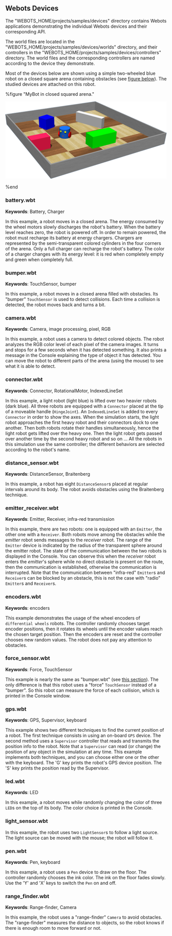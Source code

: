 ## Webots Devices

The "WEBOTS\_HOME/projects/samples/devices" directory contains Webots applications demonstrating the individual Webots devices and their corresponding API.

The world files are located in the "WEBOTS\_HOME/projects/samples/devices/worlds" directory, and their controllers in the "WEBOTS\_HOME/projects/samples/devices/controllers" directory.
The world files and the corresponding controllers are named according to the device they demonstrate.

Most of the devices below are shown using a simple two-wheeled blue robot on a closed square arena containing obstacles (see [figure below](#mybot-in-closed-squared-arena)).
The studied devices are attached on this robot.

%figure "MyBot in closed squared arena."

![mybot.png](images/mybot.png)

%end


### battery.wbt

**Keywords**: Battery, Charger

In this example, a robot moves in a closed arena. The energy consumed by the
wheel motors slowly discharges the robot's battery. When the battery level
reaches zero, the robot is powered off. In order to remain powered, the robot
must recharge its battery at energy chargers. Chargers are represented by the
semi-transparent colored cylinders in the four corners of the arena. Only a full
charger can recharge the robot's battery. The color of a charger changes with
its energy level: it is red when completely empty and green when completely
full.

### bumper.wbt

**Keywords**: TouchSensor, bumper

In this example, a robot moves in a closed arena filled with obstacles. Its
"bumper" `TouchSensor` is used to detect collisions. Each time a collision is
detected, the robot moves back and turns a bit.

### camera.wbt

**Keywords**: Camera, image processing, pixel, RGB

In this example, a robot uses a camera to detect colored objects. The robot
analyzes the RGB color level of each pixel of the camera images. It turns and
stops for a few seconds when it has detected something. It also prints a message
in the Console explaining the type of object it has detected. You can move the
robot to different parts of the arena (using the mouse) to see what it is able
to detect.

### connector.wbt

**Keywords**: Connector, RotationalMotor, IndexedLineSet

In this example, a light robot (light blue) is lifted over two heavier robots
(dark blue). All three robots are equipped with a `Connector` placed at the tip
of a moveable handle (`HingeJoint`). An `IndexedLineSet` is added to every
`Connector` in order to show the axes. When the simulation starts, the light
robot approaches the first heavy robot and their connectors dock to one another.
Then both robots rotate their handles simultaneously, hence the light robot
gets lifted over the heavy one. Then the light robot gets passed over another
time by the second heavy robot and so on ... All the robots in this simulation use
the same controller; the different behaviors are selected according to the
robot's name.

### distance_sensor.wbt

**Keywords**: DistanceSensor, Braitenberg

In this example, a robot has eight `DistanceSensor`s placed at regular intervals
around its body. The robot avoids obstacles using the Braitenberg technique.

### emitter_receiver.wbt

**Keywords**: Emitter, Receiver, infra-red transmission

In this example, there are two robots: one is equipped with an `Emitter`, the
other one with a `Receiver`. Both robots move among the obstacles while the
*emitter* robot sends messages to the *receiver* robot. The range of the
`Emitter` device is indicated by the radius of the transparent sphere around the
emitter robot. The state of the communication between the two robots is
displayed in the Console. You can observe this when the *receiver* robot enters
the *emitter*'s sphere while no direct obstacle is present on the route, then the communication is established, otherwise the communication is interrupted.
Note that the communication between "infra-red" `Emitter`s and
`Receiver`s can be blocked by an obstacle, this is not the case with "radio"
`Emitter`s and `Receiver`s.

### encoders.wbt

**Keywords**: encoders

This example demonstrates the usage of the wheel encoders of
`differential wheels` robots. The controller randomly chooses target encoder
positions, then it rotates its wheels until the encoder values reach the chosen
target position. Then the encoders are reset and the controller chooses new
random values. The robot does not pay any attention to obstacles.

### force_sensor.wbt

**Keywords**: Force, TouchSensor

This example is nearly the same as "bumper.wbt" (see [this
section](#bumper-wbt)). The only difference is that this robot uses a "force"
`TouchSensor` instead of a "bumper". So this robot can measure the force of each
collision, which is printed in the Console window.

### gps.wbt

**Keywords**: GPS, Supervisor, keyboard

This example shows two different techniques to find the current position
of a robot. The first technique consists in using an on-board `GPS` device. The
second method uses a `Supervisor` controller that reads and transmits the
position info to the robot. Note that a `Supervisor` can read (or change) the
position of any object in the simulation at any time. This example implements
both techniques, and you can choose either one or the other with the keyboard.
The 'G' key prints the robot's GPS device position. The 'S' key prints the
position read by the Supervisor.

### led.wbt

**Keywords**: LED

In this example, a robot moves while randomly changing the color of three `LED`s
on the top of its body. The color choice is printed in the Console.

### light_sensor.wbt


In this example, the robot uses two `LightSensor`s to follow a light source. The
light source can be moved with the mouse; the robot will follow it.

### pen.wbt

**Keywords**: Pen, keyboard

In this example, a robot uses a `Pen` device to draw on the floor. The
controller randomly chooses the ink color. The ink on the floor fades slowly.
Use the 'Y' and 'X' keys to switch the `Pen` on and off.

### range_finder.wbt

**Keywords**: Range-finder, Camera

In this example, the robot uses a "range-finder" `Camera` to avoid obstacles.
The "range-finder" measures the distance to objects, so the robot knows if there
is enough room to move forward or not.
